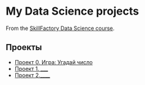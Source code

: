 # My Data Science projects

From the [SkillFactory Data Science course](https://skillfactory.ru/data-scientist).

## Проекты

* [Проект 0. Игра: Угадай число](https://github.com/KirillJbt/sf_data_science/tree/main/project_0)
* [Проект 1. ___]()
* [Проект 2.____]()
